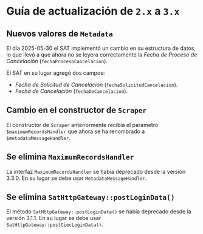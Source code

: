 # Guía de actualización de `2.x` a `3.x`

## Nuevos valores de `Metadata`

El día 2025-05-30 el SAT implementó un cambio en su estructura de datos, lo que llevó a que ahora no se leyera
correctamente la *Fecha de Proceso de Cancelación* (`fechaProcesoCancelacion`).

El SAT en su lugar agregó dos campos:

- *Fecha de Solicitud de Cancelación* (`fechaSolicitudCancelacion`).
- *Fecha de Cancelación* (`fechaDeCancelacion`).

## Cambio en el constructor de `Scraper`

El constructor de `Scraper` anteriormente recibía el parámetro `$maximumRecordsHandler`
que ahora se ha renombrado a `$metadataMessageHandler`.

## Se elimina `MaximumRecordsHandler`

La interfaz `MaximumRecordsHandler` se había deprecado desde la versión 3.3.0.
En su lugar se debe usar `MetadataMessageHandler`.

## Se elimina `SatHttpGateway::postLoginData()`

El método `SatHttpGateway::postLoginData()` se había deprecado desde la versión 3.1.1.
En su lugar se debe usar  `SatHttpGateway::postCiecLoginData()`.

